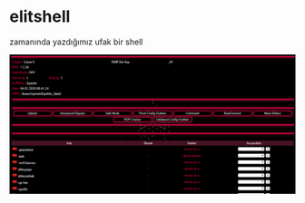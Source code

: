 # elitshell

zamanında yazdığımız ufak bir shell

![Test Image 4](https://raw.githubusercontent.com/mstkyvz/elitshell/main/resim_2021-06-17_114017.png)
